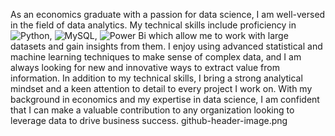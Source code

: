 As an economics graduate with a passion for data science, I am well-versed in the field of data analytics. My technical skills include proficiency in ![Python](https://img.shields.io/badge/python-3670A0?style=for-the-badge&logo=python&logoColor=ffdd54), ![MySQL](https://img.shields.io/badge/mysql-%2300f.svg?style=for-the-badge&logo=mysql&logoColor=white), ![Power Bi](https://img.shields.io/badge/power_bi-F2C811?style=for-the-badge&logo=powerbi&logoColor=black) which allow me to work with large datasets and gain insights from them. I enjoy using advanced statistical and machine learning techniques to make sense of complex data, and I am always looking for new and innovative ways to extract value from information. In addition to my technical skills, I bring a strong analytical mindset and a keen attention to detail to every project I work on. With my background in economics and my expertise in data science, I am confident that I can make a valuable contribution to any organization looking to leverage data to drive business success.
github-header-image.png

